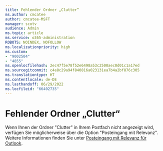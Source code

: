 ```yaml
---
title: Fehlender Ordner „Clutter“
ms.author: cmcatee
author: cmcatee-MSFT
manager: scotv
audience: Admin
ms.topic: article
ms.service: o365-administration
ROBOTS: NOINDEX, NOFOLLOW
ms.localizationpriority: high
ms.custom:
- "9002504"
- "4855"
ms.openlocfilehash: 2ec47f5e78f52e6498a53c2500aec0d01c1a17ed
ms.sourcegitcommit: c4e8c29a94f840816a023131ea7b4a2bf876c305
ms.translationtype: HT
ms.contentlocale: de-DE
ms.lasthandoff: 06/29/2022
ms.locfileid: "66402735"
---
```

# <a name="missing-clutter-folder"></a>Fehlender Ordner „Clutter“

Wenn Ihnen der Ordner "Clutter" in Ihrem Postfach nicht angezeigt wird, verfügen Sie möglicherweise über die Option "Posteingang mit Relevanz". Weitere Informationen finden Sie unter [Posteingang mit Relevanz für Outlook](https://support.office.com/article/focused-inbox-for-outlook-f445ad7f-02f4-4294-a82e-71d8964e3978).
